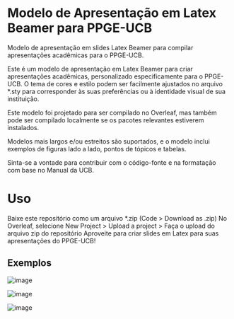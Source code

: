 # Modelo de Apresentação em Latex Beamer para PPGE-UCB

Modelo de apresentação em slides Latex Beamer para compilar apresentações acadêmicas para o PPGE-UCB.

Este é um modelo de apresentação em Latex Beamer para criar apresentações acadêmicas, personalizado especificamente para o PPGE-UCB. O tema de cores e estilo podem ser facilmente ajustados no arquivo *.sty para corresponder às suas preferências ou à identidade visual de sua instituição.

Este modelo foi projetado para ser compilado no Overleaf, mas também pode ser compilado localmente se os pacotes relevantes estiverem instalados.

Modelos mais largos e/ou estreitos são suportados, e o modelo inclui exemplos de figuras lado a lado, pontos de tópicos e tabelas.

Sinta-se a vontade para contribuir com o código-fonte e na formatação com base no Manual da UCB.

# Uso
Baixe este repositório como um arquivo *.zip (Code > Download as .zip)
No Overleaf, selecione New Project > Upload a project > Faça o upload do arquivo zip do repositório
Aproveite para criar slides em Latex para suas apresentações do PPGE-UCB!

## Exemplos

![image](./Modelo_de_apresentao_do_PPGE_UCB_Página_1.png)

![image](./Modelo_de_apresentao_do_PPGE_UCB_Página_2.png)

![image](./Modelo_de_apresentao_do_PPGE_UCB_Página_9.png)

